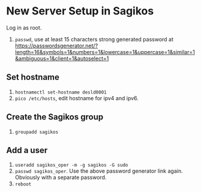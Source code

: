 # New Server Setup in Sagikos
Log in as root.
1. ``passwd``, use at least 15 characters strong generated password at https://passwordsgenerator.net/?length=16&symbols=1&numbers=1&lowercase=1&uppercase=1&similar=1&ambiguous=1&client=1&autoselect=1

## Set hostname
1. ``hostnamectl set-hostname desld0001``
1. ``pico /etc/hosts``, edit hostname for ipv4 and ipv6.

## Create the Sagikos group
1. ``groupadd sagikos``

## Add a user
1. ``useradd sagikos_oper -m -g sagikos -G sudo``
2. ``passwd sagikos_oper``. Use the above password generator link again. Obviously with a separate password.
3. ``reboot``
